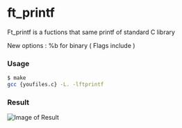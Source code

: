 # ft_printf

Ft_printf is a fuctions that same printf of standard C library

New options : %b for binary ( Flags include )

### Usage
```sh
$ make
gcc {youfiles.c} -L. -lftprintf
```

### Result
![Image of Result](https://github.com/overedge/ft_printf/blob/master/result.png?raw=true)
